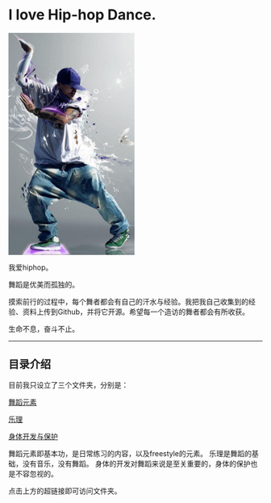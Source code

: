 # I love Hip-hop Dance.

<img width = "250" align = center src ="Img_Rep/537df4dd963d93895889f8003960a295.jpg"/>

我爱hiphop。

舞蹈是优美而孤独的。

摸索前行的过程中，每个舞者都会有自己的汗水与经验。我把我自己收集到的经验、资料上传到Github，并将它开源。希望每一个造访的舞者都会有所收获。

生命不息，奋斗不止。

---
## 目录介绍

目前我只设立了三个文件夹，分别是：

[舞蹈元素](舞蹈元素)

[乐理](乐理)

[身体开发与保护](身体开发与保护)

舞蹈元素即基本功，是日常练习的内容，以及freestyle的元素。
乐理是舞蹈的基础，没有音乐，没有舞蹈。
身体的开发对舞蹈来说是至关重要的，身体的保护也是不容忽视的。

点击上方的超链接即可访问文件夹。
